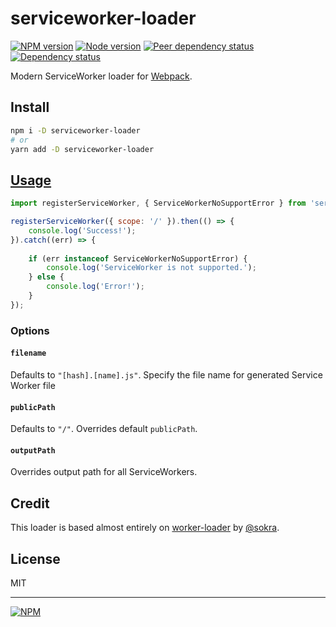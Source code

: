 # serviceworker-loader

[![NPM version][npm]][npm-url]
[![Node version][node]][node-url]
[![Peer dependency status][peer-deps]][peer-deps-url]
[![Dependency status][deps]][deps-url]

[npm]: https://img.shields.io/npm/v/serviceworker-loader.svg
[npm-url]: https://www.npmjs.com/package/serviceworker-loader

[node]: https://img.shields.io/node/v/serviceworker-loader.svg
[node-url]: https://nodejs.org

[peer-deps]: https://img.shields.io/david/peer/markdalgleish/serviceworker-loader.svg
[peer-deps-url]: https://david-dm.org/markdalgleish/serviceworker-loader?type=peer

[deps]: https://img.shields.io/david/markdalgleish/serviceworker-loader.svg
[deps-url]: https://david-dm.org/markdalgleish/serviceworker-loader

Modern ServiceWorker loader for [Webpack](https://webpack.js.org).

## Install

```sh
npm i -D serviceworker-loader
# or
yarn add -D serviceworker-loader
```

## [Usage](https://webpack.js.org/concepts/loaders)

```js
import registerServiceWorker, { ServiceWorkerNoSupportError } from 'serviceworker!./sw';

registerServiceWorker({ scope: '/' }).then(() => {
	console.log('Success!');
}).catch((err) => {
	
	if (err instanceof ServiceWorkerNoSupportError) {
		console.log('ServiceWorker is not supported.');
	} else {
		console.log('Error!');
	}
});
```

### Options

#### `filename`
Defaults to `"[hash].[name].js"`. Specify the file name for generated Service Worker file

#### `publicPath`
Defaults to `"/"`. Overrides default `publicPath`. 

#### `outputPath`
Overrides output path for all ServiceWorkers.

## Credit

This loader is based almost entirely on [worker-loader](https://github.com/webpack/worker-loader) by [@sokra](https://github.com/sokra).

## License

MIT

---
[![NPM](https://nodei.co/npm/serviceworker-loader.png?downloads=true&downloadRank=true&stars=true)](https://nodei.co/npm/serviceworker-loader/)
